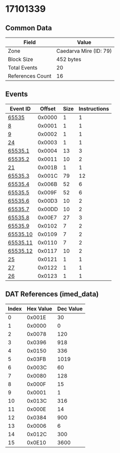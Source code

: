# 17101339

## Common Data

| Field            | Value                  |
|------------------|------------------------|
| Zone             | Caedarva Mire (ID: 79) |
| Block Size       | 452 bytes              |
| Total Events     | 20                     |
| References Count | 16                     |

## Events

| Event ID                  | Offset   |   Size |   Instructions |
|---------------------------|----------|--------|----------------|
| [65535](./65535.md)       | 0x0000   |      1 |              1 |
| [8](./8.md)               | 0x0001   |      1 |              1 |
| [9](./9.md)               | 0x0002   |      1 |              1 |
| [24](./24.md)             | 0x0003   |      1 |              1 |
| [65535.1](./65535.1.md)   | 0x0004   |     13 |              3 |
| [65535.2](./65535.2.md)   | 0x0011   |     10 |              2 |
| [21](./21.md)             | 0x001B   |      1 |              1 |
| [65535.3](./65535.3.md)   | 0x001C   |     79 |             12 |
| [65535.4](./65535.4.md)   | 0x006B   |     52 |              6 |
| [65535.5](./65535.5.md)   | 0x009F   |     52 |              6 |
| [65535.6](./65535.6.md)   | 0x00D3   |     10 |              2 |
| [65535.7](./65535.7.md)   | 0x00DD   |     10 |              2 |
| [65535.8](./65535.8.md)   | 0x00E7   |     27 |              3 |
| [65535.9](./65535.9.md)   | 0x0102   |      7 |              2 |
| [65535.10](./65535.10.md) | 0x0109   |      7 |              2 |
| [65535.11](./65535.11.md) | 0x0110   |      7 |              2 |
| [65535.12](./65535.12.md) | 0x0117   |     10 |              2 |
| [25](./25.md)             | 0x0121   |      1 |              1 |
| [27](./27.md)             | 0x0122   |      1 |              1 |
| [26](./26.md)             | 0x0123   |      1 |              1 |

## DAT References (imed_data)

|   Index | Hex Value   |   Dec Value |
|---------|-------------|-------------|
|       0 | 0x001E      |          30 |
|       1 | 0x0000      |           0 |
|       2 | 0x0078      |         120 |
|       3 | 0x0396      |         918 |
|       4 | 0x0150      |         336 |
|       5 | 0x03FB      |        1019 |
|       6 | 0x003C      |          60 |
|       7 | 0x0080      |         128 |
|       8 | 0x000F      |          15 |
|       9 | 0x0001      |           1 |
|      10 | 0x013C      |         316 |
|      11 | 0x000E      |          14 |
|      12 | 0x0384      |         900 |
|      13 | 0x0006      |           6 |
|      14 | 0x012C      |         300 |
|      15 | 0x0E10      |        3600 |
